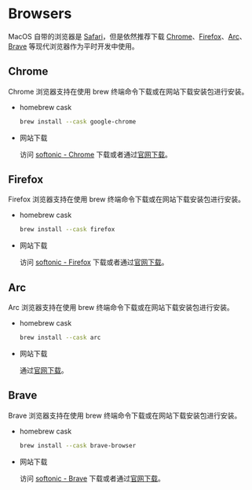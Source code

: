 # Browsers

MacOS 自带的浏览器是 [Safari](https://www.apple.com.cn/safari/)，但是依然推荐下载 [Chrome](https://www.google.com/chrome/)、[Firefox](https://www.mozilla.org/zh-CN/firefox/)、[Arc](https://arc.net/)、[Brave](https://brave.com/) 等现代浏览器作为平时开发中使用。

## Chrome

Chrome 浏览器支持在使用 brew 终端命令下载或在网站下载安装包进行安装。

- homebrew cask

    ```bash
    brew install --cask google-chrome
    ```

- 网站下载

    访问 [softonic - Chrome](https://chrome.en.softonic.com/mac) 下载或者通过[官网下载](https://www.google.com/chrome/)。

## Firefox

Firefox 浏览器支持在使用 brew 终端命令下载或在网站下载安装包进行安装。

- homebrew cask

    ```bash
    brew install --cask firefox
    ```

- 网站下载

    访问 [softonic - Firefox](https://mozilla-firefox.en.softonic.com/mac) 下载或者通过[官网下载](https://www.firefox.com.cn/)。


## Arc

Arc 浏览器支持在使用 brew 终端命令下载或在网站下载安装包进行安装。

- homebrew cask
    ```bash
    brew install --cask arc
    ```

- 网站下载

    通过[官网下载](https://arc.net/)。


## Brave

Brave 浏览器支持在使用 brew 终端命令下载或在网站下载安装包进行安装。

- homebrew cask

    ```bash
    brew install --cask brave-browser
    ```

- 网站下载

    访问 [softonic - Brave](https://brave-browser.en.softonic.com/mac) 下载或者通过[官网下载](https://brave.com/)。